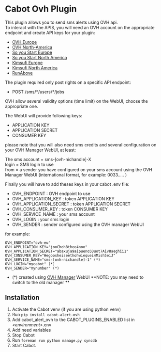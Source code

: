 Cabot Ovh Plugin
=====

This plugin allows you to send sms alerts using OVH api.  
To interact with the APIS, you will need an OVH account on the appropriate endpoint and create API keys for your plugin:  
- [OVH Europe](https://eu.api.ovh.com/createToken/)  
- [OVH North-America](https://ca.api.ovh.com/createToken/)  
- [So you Start Europe](https://eu.api.soyoustart.com/createToken/)  
- [So you Start North America](https://ca.api.soyoustart.com/createToken/)  
- [Kimsufi Europe](https://eu.api.kimsufi.com/createToken/)  
- [Kimsufi North America](https://ca.api.kimsufi.com/createToken/)  
- [RunAbove](https://api.runabove.com/createToken/)  

The plugin required only post rights on a specific API endpoint:  
- POST /sms/\*/users/\*/jobs

OVH allow several validity options (time limit) on the WebUI, choose the appropriate one.  

The WebUI will provide following keys:  

- APPLICATION KEY  
- APPLICATION SECRET  
- CONSUMER KEY  

please note that you will also need sms credits and several configuration on your OVH Manager WebUI, at least:  

The sms account = sms-[ovh-nichandle]-X  
login = SMS login to use  
from = a sender you have configured on your sms account using the OVH Manager WebUI (international format, for example: 0033..... )  


Finally you will have to add theses keys in your cabot .env file:  

- OVH_ENDPOINT  : OVH endpoint to use
- OVH_APPLICATION_KEY  : token APPLICATION KEY
- OVH_APPLICATION_SECRET : token APPLICATION SECRET  
- OVH_CONSUMER_KEY  : token CONSUMER KEY
- OVH_SERVICE_NAME  : your sms account
- OVH_LOGIN  : your sms login
- OVH_SENDER  : sender configured using the OVH manager WebUI

for example:
```
OVH_ENDPOINT="ovh-eu"
OVH_APPLICATION_KEY="jooChoh8thee4noo"
OVH_APPLICATION_SECRET="abaxuja9aipueno5Duot7Aiv8aeghii1"
OVH_CONSUMER_KEY="Hegoosheiseethohwiequei4Mish5eiJ"
OVH_SERVICE_NAME="sms-[ovh-nichandle]-1" (*)
OVH_LOGIN="mycabot" (*)
OVH_SENDER="mynumber" (*)
```
- (\*) created using [OVH Manager](https://www.ovh.com/manager/web/login/) WebUI
**NOTE: you may need to switch to the old manager **

Installation
----
1. Activate the Cabot venv (if you are using python venv)
1. Run `pip install cabot-alert-ovh`
1. Add cabot_alert_ovh to the CABOT_PLUGINS_ENABLED list in *\<environment\>*.env
1. Add need variables
1. Stop Cabot
1.  Run `foreman run python manage.py syncdb`
1. Start Cabot.
